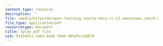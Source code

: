 ```yaml
---
content_type: resource
description: ''
file: /media/https%3A/open-learning-course-data-rc.s3.amazonaws.com/8-04-quantum-physics-i-spring-2016/9143d4113abdda4b5044d0545ca18879_lA8-N_ARHTw.pdf
file_type: application/pdf
resourcetype: Document
title: 3play pdf file
uid: 9143d411-3abd-da4b-5044-d0545ca18879
---
```

